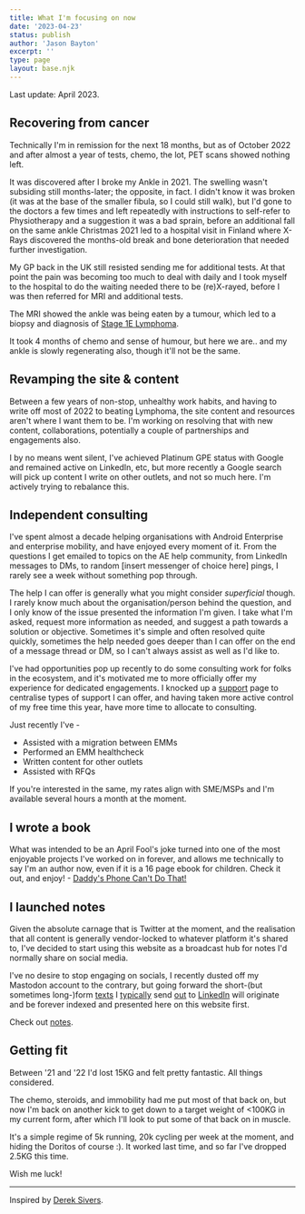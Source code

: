 ```yaml
---
title: What I'm focusing on now
date: '2023-04-23'
status: publish
author: 'Jason Bayton'
excerpt: ''
type: page
layout: base.njk
---
```

Last update: April 2023.

## Recovering from cancer

Technically I'm in remission for the next 18 months, but as of October 2022 and after almost a year of tests, chemo, the lot, PET scans showed nothing left. 

It was discovered after I broke my Ankle in 2021. The swelling wasn't subsiding still months-later; the opposite, in fact. I didn't know it was broken (it was at the base of the smaller fibula, so I could still walk), but I'd gone to the doctors a few times and left repeatedly with instructions to self-refer to Physiotherapy and a suggestion it was a bad sprain, before an additional fall on the same ankle Christmas 2021 led to a hospital visit in Finland where X-Rays discovered the months-old break and bone deterioration that needed further investigation.

My GP back in the UK still resisted sending me for additional tests. At that point the pain was becoming too much to deal with daily and I took myself to the hospital to do the waiting needed there to be (re)X-rayed, before I was then referred for MRI and additional tests. 

The MRI showed the ankle was being eaten by a tumour, which led to a biopsy and diagnosis of [Stage 1E Lymphoma](https://lymphoma-action.org.uk/about-lymphoma-tests-diagnosis-and-staging/stages-lymphoma#:~:text=Stage%201E%20lymphoma%20means%20that,This%20is%20called%20extranodal%20lymphoma.).

It took 4 months of chemo and sense of humour, but here we are.. and my ankle is slowly regenerating also, though it'll not be the same.

## Revamping the site & content

Between a few years of non-stop, unhealthy work habits, and having to write off most of 2022 to beating Lymphoma, the site content and resources aren't where I want them to be. I'm working on resolving that with new content, collaborations, potentially a couple of partnerships and engagements also. 

I by no means went silent, I've achieved Platinum GPE status with Google and remained active on LinkedIn, etc, but more recently a Google search will pick up content I write on other outlets, and not so much here. I'm actively trying to rebalance this.

## Independent consulting

I've spent almost a decade helping organisations with Android Enterprise and enterprise mobility, and have enjoyed every moment of it. From the questions I get emailed to topics on the AE help community, from LinkedIn messages to DMs, to random [insert messenger of choice here] pings, I rarely see a week without something pop through.

The help I can offer is generally what you might consider _superficial_ though. I rarely know much about the organisation/person behind the question, and I only know of the issue presented the information I'm given. I take what I'm asked, request more information as needed, and suggest a path towards a solution or objective. Sometimes it's simple and often resolved quite quickly, sometimes the help needed goes deeper than I can offer on the end of a message thread or DM, so I can't always assist as well as I'd like to.

I've had opportunities pop up recently to do some consulting work for folks in the ecosystem, and it's motivated me to more officially offer my experience for dedicated engagements. I knocked up a [support](/support) page to centralise types of support I can offer, and having taken more active control of my free time this year, have more time to allocate to consulting.

Just recently I've -
- Assisted with a migration between EMMs
- Performed an EMM healthcheck 
- Written content for other outlets
- Assisted with RFQs

If you're interested in the same, my rates align with SME/MSPs and I'm available several hours a month at the moment.

## I wrote a book

What was intended to be an April Fool's joke turned into one of the most enjoyable projects I've worked on in forever, and allows me technically to say I'm an author now, even if it is a 16 page ebook for children. Check it out, and enjoy! - [Daddy's Phone Can't Do That!](/book)

## I launched notes

Given the absolute carnage that is Twitter at the moment, and the realisation that all content is generally vendor-locked to whatever platform it's shared to, I've decided to start using this website as a broadcast hub for notes I'd normally share on social media. 

I've no desire to stop engaging on socials, I recently dusted off my Mastodon account to the contrary, but going forward the short-(but sometimes long-)form [texts](https://www.linkedin.com/posts/jasonbayton_androidenterprise-activity-7031692128967651329-FGUY?utm_source=share&utm_medium=member_desktop) I [typically](https://www.linkedin.com/posts/jasonbayton_androidenterprise-activity-7029404546539896832-JmJ1?utm_source=share&utm_medium=member_desktop) send [out](https://www.linkedin.com/posts/jasonbayton_obligatorymention-androidenterprise-activity-7026857679939629056-hOiG?utm_source=share&utm_medium=member_desktop) to [LinkedIn](https://www.linkedin.com/posts/jasonbayton_androidenterprise-googleworkspace-gsuite-activity-7018285905043939328--Z6B?utm_source=share&utm_medium=member_desktop) will originate and be forever indexed and presented here on this website first.

Check out [notes](/notes).

## Getting fit

Between '21 and '22 I'd lost 15KG and felt pretty fantastic. All things considered. 

The chemo, steroids, and immobility had me put most of that back on, but now I'm back on another kick to get down to a target weight of <100KG in my current form, after which I'll look to put some of that back on in muscle. 

It's a simple regime of 5k running, 20k cycling per week at the moment, and hiding the Doritos of course :). It worked last time, and so far I've dropped 2.5KG this time.

Wish me luck!

---

Inspired by [Derek Sivers](https://sive.rs/). 

